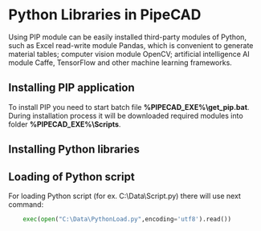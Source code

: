 # Python Libraries in PipeCAD
Using PIP module can be easily installed third-party modules of Python, such as Excel read-write module Pandas, which is convenient to generate material tables; computer vision module OpenCV; artificial intelligence AI module Caffe, TensorFlow and other machine learning frameworks.
## Installing PIP application 
To install PIP you need to start batch  file **%PIPECAD_EXE%\get_pip.bat**. During installation process it will be downloaded required modules into folder **%PIPECAD_EXE%\Scripts**. 
## Installing Python libraries

## Loading of Python script
For loading Python script (for ex. C:\Data\Script.py) there will use next command:
```python
    exec(open("C:\Data\PythonLoad.py",encoding='utf8').read())
```
